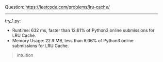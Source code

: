 Question: https://leetcode.com/problems/lru-cache/

---

try_1.py:
* Runtime: 632 ms, faster than 12.61% of Python3 online submissions for LRU Cache.
* Memory Usage: 22.9 MB, less than 6.06% of Python3 online submissions for LRU Cache.

> intuition

